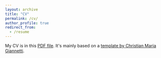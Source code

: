 ```yaml
---
layout: archive
title: "CV"
permalink: /cv/
author_profile: true
redirect_from:
  - /resume
---
```


My CV is in this [PDF file](./cv.pdf). It's mainly based on a [template by Christian Maria Giannetti](https://www.overleaf.com/latex/templates/elegant-resume-template/gcnbfnxkcwby).